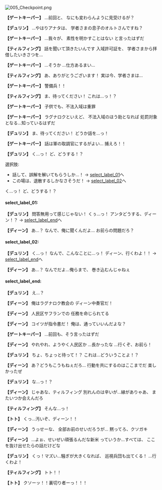 
![005_Checkpoint.png](../images/backgrounds/005_Checkpoint.png)

**【ゲートキーパー】**
…前回と、
なにも変わらんように見受けるが？

**【デュリン】**
…やはりアナタは、
学者さまの息子のオルトさんですね？

**【ゲートキーパー】**
…我々が、
素性を明かすことはない
と言ったはずだ

**【ティルフィング】**
話を聞いて頂きたいんです
入域許可証を、
学者さまから拝借したいきさつを…

**【ゲートキーパー】**
…そうか
…仕方あるまい…

**【ティルフィング】**
あ、ありがとうございます！
実は今、学者さまは…

**【ゲートキーパー】**
警備兵！！

**【ティルフィング】**
ま、待ってください！
これは…っ！？

**【ゲートキーパー】**
子供でも、不法入域は重罪

**【ゲートキーパー】**
ラグナロクといえど、
不法入域のほう助となれば
処罰対象となる…知っているはずだ

**【デュリン】**
ま、待ってください！
どうか話を…っ！

**【ゲートキーパー】**
話は軍の取調官にするがよい…
捕えろ！！

**【デュリン】**
く…っ！
ど、どうする！？

選択肢:
- 話して、誤解を解いてもらうしか…！ → [select_label_01](#select_label_01)へ
- この場は、退散するしかなさそうだ！ → [select_label_02](#select_label_02)へ

く…っ！
ど、どうする！？

#### select_label_01:

**【デュリン】**
問答無用って感じじゃない！
くぅ…っ！
アンタどうする、ディーン！？
 → [select_label_end](#select_label_end)へ

**【ディーン】**
あ…？
なんで、俺に聞くんだよ…
お前らの問題だろ？

#### select_label_02:

**【デュリン】**
く…っ！
なんで、こんなことに…っ！
ディーン、行くわよ！！
 → [select_label_end](#select_label_end)へ

**【ディーン】**
あ…？
なんでだよ…俺らまで、
巻き込むんじゃねぇ

#### select_label_end:

**【デュリン】**
え…？

**【ディーン】**
俺はラグナロク教会の
ディーン中奏官だ！

**【ディーン】**
人民区サフランでの
任務を命じられてる

**【ディーン】**
コイツが指令書だ！
俺は、通っていいんだよな？

**【ゲートキーパー】**
…前回も、そう言ったはずだ

**【ディーン】**
やれやれ、ようやく人民区か
…長かったな
…行くぞ、お前ら！

**【デュリン】**
ちょ、ちょっと待って！？
これは…どういうことよ！？

**【ディーン】**
あ？どうもこうもねぇだろ…
行動を共にするのはここまでだ
楽しかったぜ

**【デュリン】**
な…っ！？

**【ディーン】**
じゃあな、ティルフィング
別れんのは辛いが…縁がありゃあ、
またいつか会えんだろ

**【ティルフィング】**
そんな…っ！

**【トト】**
くっ…汚いぞ、ディーン！！

**【ディーン】**
うっせーな、
全部お前のせいだろうが…
黙ってろ、クソガキ

**【ディーン】**
…よぉ、せいぜい頑張るんだな新米
っていうか…すべては、
ここを抜け出せたらの話だけどな

**【デュリン】**
くっ！マズい…騒ぎが大きくなれば、
巡視兵団も出てくる！
…行くわよ！

**【ティルフィング】**
トト！！

**【トト】**
クソーッ！！裏切り者ーっ！！！
